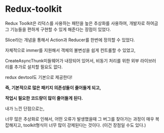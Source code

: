 # Redux-toolkit



Redux Toolkit은 리덕스를 사용하는 패턴을 높은 추상화를 사용하여, 개발자로 하여금 그 기능들을 편하게 구현할 수 있게 해준다는 장점이 있었다.

Slice라는 개념을 통해서 Action과 Reducer를 한번에 정의할 수 있었다.

자체적으로 immer를 지원해서 객체의 불변성을 쉽게 컨트롤할 수 있었고,

CreateAsyncThunk미들웨어가 내장되어 있어서, 비동기 처리를 위한 외부 라이브러리를 추가로 설치할 필요도 없다.

redux devtool도 기본으로 제공한다!



**즉, 기본적으로 많은 패키지 의존성들이 줄어들게 되고,**

**작업시 필요한 코드량이 많이 줄어들게 된다.**



내가 느낀 단점으로는, 

너무 많은 추상화로 인해서, 어떤 오류가 발생했을때 그 버그를 찾아가는 과정이 매우 복잡해지고, toolkit형식이 너무 많이 강제된다는 것이다. (이건 장점일 수도 있다.)